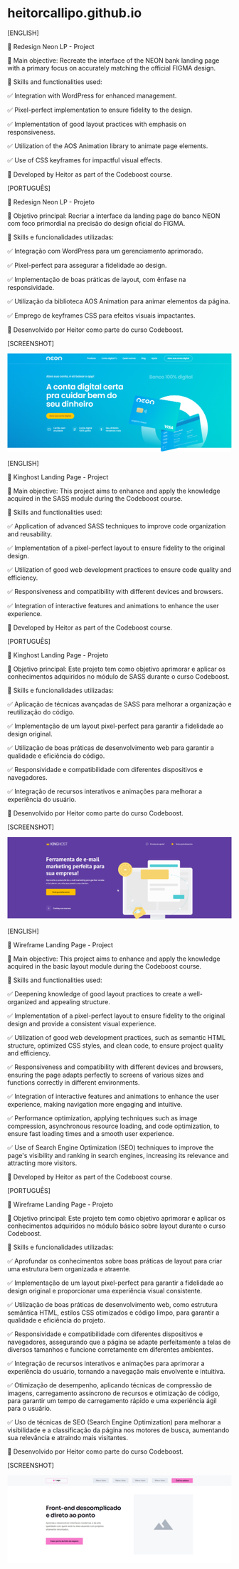# heitorcallipo.github.io

[ENGLISH]

🚀 Redesign Neon LP - Project

🎯 Main objective: Recreate the interface of the NEON bank landing page with a primary focus on accurately matching the official FIGMA design.

🔧 Skills and functionalities used:

✅ Integration with WordPress for enhanced management.

✅ Pixel-perfect implementation to ensure fidelity to the design.

✅ Implementation of good layout practices with emphasis on responsiveness.

✅ Utilization of the AOS Animation library to animate page elements.

✅ Use of CSS keyframes for impactful visual effects.

🌟 Developed by Heitor as part of the Codeboost course.


[PORTUGUÊS]

🚀 Redesign Neon LP - Projeto

🎯 Objetivo principal: Recriar a interface da landing page do banco NEON com foco primordial na precisão do design oficial do FIGMA.

🔧 Skills e funcionalidades utilizadas:

✅ Integração com WordPress para um gerenciamento aprimorado.

✅ Pixel-perfect para assegurar a fidelidade ao design.

✅ Implementação de boas práticas de layout, com ênfase na responsividade.

✅ Utilização da biblioteca AOS Animation para animar elementos da página.

✅ Emprego de keyframes CSS para efeitos visuais impactantes.

🌟 Desenvolvido por Heitor como parte do curso Codeboost.


[SCREENSHOT]

![SCREENSHOT NEON](ss/neon-ss.png)

[ENGLISH]

🚀 Kinghost Landing Page - Project

🎯 Main objective: This project aims to enhance and apply the knowledge acquired in the SASS module during the Codeboost course.

🔧 Skills and functionalities used:

✅ Application of advanced SASS techniques to improve code organization and reusability.

✅ Implementation of a pixel-perfect layout to ensure fidelity to the original design.

✅ Utilization of good web development practices to ensure code quality and efficiency.

✅ Responsiveness and compatibility with different devices and browsers.

✅ Integration of interactive features and animations to enhance the user experience.

🌟 Developed by Heitor as part of the Codeboost course.


[PORTUGUÊS]

🚀 Kinghost Landing Page - Projeto

🎯 Objetivo principal: Este projeto tem como objetivo aprimorar e aplicar os conhecimentos adquiridos no módulo de SASS durante o curso Codeboost.

🔧 Skills e funcionalidades utilizadas:

✅ Aplicação de técnicas avançadas de SASS para melhorar a organização e reutilização do código.

✅ Implementação de um layout pixel-perfect para garantir a fidelidade ao design original.

✅ Utilização de boas práticas de desenvolvimento web para garantir a qualidade e eficiência do código.

✅ Responsividade e compatibilidade com diferentes dispositivos e navegadores.

✅ Integração de recursos interativos e animações para melhorar a experiência do usuário.

🌟 Desenvolvido por Heitor como parte do curso Codeboost.


[SCREENSHOT]

![SCREENSHOT KingHost](ss/kinghost-ss.png)


[ENGLISH]

🚀 Wireframe Landing Page - Project

🎯 Main objective: This project aims to enhance and apply the knowledge acquired in the basic layout module during the Codeboost course.

🔧 Skills and functionalities used:

✅ Deepening knowledge of good layout practices to create a well-organized and appealing structure.

✅ Implementation of a pixel-perfect layout to ensure fidelity to the original design and provide a consistent visual experience.

✅ Utilization of good web development practices, such as semantic HTML structure, optimized CSS styles, and clean code, to ensure project quality and efficiency.

✅ Responsiveness and compatibility with different devices and browsers, ensuring the page adapts perfectly to screens of various sizes and functions correctly in different environments.

✅ Integration of interactive features and animations to enhance the user experience, making navigation more engaging and intuitive.

✅ Performance optimization, applying techniques such as image compression, asynchronous resource loading, and code optimization, to ensure fast loading times and a smooth user experience.

✅ Use of Search Engine Optimization (SEO) techniques to improve the page's visibility and ranking in search engines, increasing its relevance and attracting more visitors.

🌟 Developed by Heitor as part of the Codeboost course.


[PORTUGUÊS]

🚀 Wireframe Landing Page - Projeto

🎯 Objetivo principal: Este projeto tem como objetivo aprimorar e aplicar os conhecimentos adquiridos no módulo básico sobre layout durante o curso Codeboost.

🔧 Skills e funcionalidades utilizadas:

✅ Aprofundar os conhecimentos sobre boas práticas de layout para criar uma estrutura bem organizada e atraente.

✅ Implementação de um layout pixel-perfect para garantir a fidelidade ao design original e proporcionar uma experiência visual consistente.

✅ Utilização de boas práticas de desenvolvimento web, como estrutura semântica HTML, estilos CSS otimizados e código limpo, para garantir a qualidade e eficiência do projeto.

✅ Responsividade e compatibilidade com diferentes dispositivos e navegadores, assegurando que a página se adapte perfeitamente a telas de diversos tamanhos e funcione corretamente em diferentes ambientes.

✅ Integração de recursos interativos e animações para aprimorar a experiência do usuário, tornando a navegação mais envolvente e intuitiva.

✅ Otimização de desempenho, aplicando técnicas de compressão de imagens, carregamento assíncrono de recursos e otimização de código, para garantir um tempo de carregamento rápido e uma experiência ágil para o usuário.

✅ Uso de técnicas de SEO (Search Engine Optimization) para melhorar a visibilidade e a classificação da página nos motores de busca, aumentando sua relevância e atraindo mais visitantes.

🌟 Desenvolvido por Heitor como parte do curso Codeboost.

[SCREENSHOT]

![SCREENSHOT Wirefram](ss/wireframe-ss.png)
